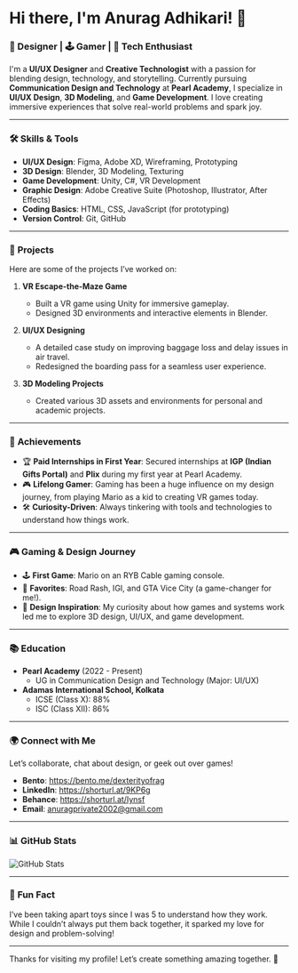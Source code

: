 # Hi there, I'm Anurag Adhikari! 👋

### 🎨 Designer | 🕹️ Gamer | 🚀 Tech Enthusiast

I'm a **UI/UX Designer** and **Creative Technologist** with a passion for blending design, technology, and storytelling. Currently pursuing **Communication Design and Technology** at **Pearl Academy**, I specialize in **UI/UX Design**, **3D Modeling**, and **Game Development**. I love creating immersive experiences that solve real-world problems and spark joy.

---

### 🛠️ **Skills & Tools**

- **UI/UX Design**: Figma, Adobe XD, Wireframing, Prototyping
- **3D Design**: Blender, 3D Modeling, Texturing
- **Game Development**: Unity, C#, VR Development
- **Graphic Design**: Adobe Creative Suite (Photoshop, Illustrator, After Effects)
- **Coding Basics**: HTML, CSS, JavaScript (for prototyping)
- **Version Control**: Git, GitHub

---

### 🚀 **Projects**

Here are some of the projects I’ve worked on:

1. **VR Escape-the-Maze Game**  
   - Built a VR game using Unity for immersive gameplay.
   - Designed 3D environments and interactive elements in Blender.

2. **UI/UX Designing**  
   - A detailed case study on improving baggage loss and delay issues in air travel.
   - Redesigned the boarding pass for a seamless user experience.

3. **3D Modeling Projects**  
   - Created various 3D assets and environments for personal and academic projects.

---

### 🌟 **Achievements**

- 🏆 **Paid Internships in First Year**: Secured internships at **IGP (Indian Gifts Portal)** and **Plix** during my first year at Pearl Academy.
- 🎮 **Lifelong Gamer**: Gaming has been a huge influence on my design journey, from playing Mario as a kid to creating VR games today.
- 🛠️ **Curiosity-Driven**: Always tinkering with tools and technologies to understand how things work.

---

### 🎮 **Gaming & Design Journey**

- 🕹️ **First Game**: Mario on an RYB Cable gaming console.
- 🚗 **Favorites**: Road Rash, IGI, and GTA Vice City (a game-changer for me!).
- 🎨 **Design Inspiration**: My curiosity about how games and systems work led me to explore 3D design, UI/UX, and game development.

---

### 📚 **Education**

- **Pearl Academy** (2022 - Present)  
  - UG in Communication Design and Technology (Major: UI/UX)
- **Adamas International School, Kolkata**  
  - ICSE (Class X): 88%  
  - ISC (Class XII): 86%

---

### 🌍 **Connect with Me**

Let’s collaborate, chat about design, or geek out over games!  

- **Bento**: https://bento.me/dexterityofrag
- **LinkedIn**: https://shorturl.at/9KP6g
- **Behance**: https://shorturl.at/Iynsf
- **Email**: anuragprivate2002@gmail.com

---

### 📊 **GitHub Stats**

![GitHub Stats](https://github-readme-stats.vercel.app/api?username=Dexterityofrag&show_icons=true&theme=radical)

---

### 💬 **Fun Fact**

I’ve been taking apart toys since I was 5 to understand how they work. While I couldn’t always put them back together, it sparked my love for design and problem-solving!

---

Thanks for visiting my profile! Let’s create something amazing together. 🚀
